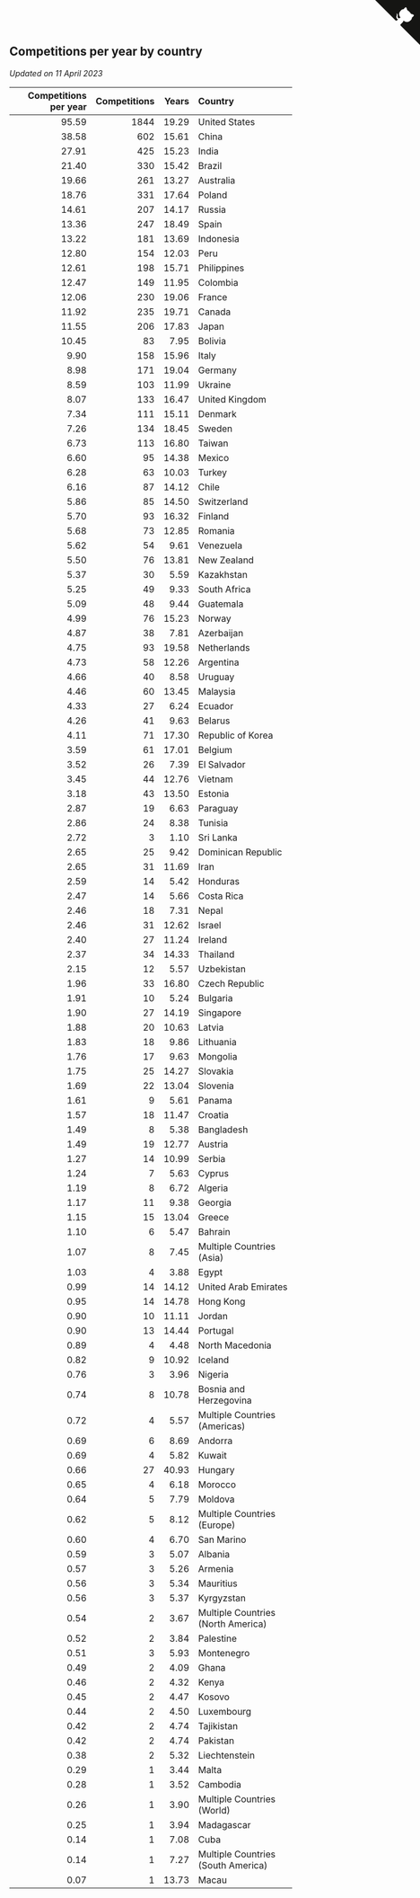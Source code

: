 ## Competitions per year by country

*Updated on 11 April 2023*

| Competitions per year | Competitions | Years | Country |
| ---: | ---: | ---: | :--- |
| 95.59 | 1844 | 19.29 | United States |
| 38.58 | 602 | 15.61 | China |
| 27.91 | 425 | 15.23 | India |
| 21.40 | 330 | 15.42 | Brazil |
| 19.66 | 261 | 13.27 | Australia |
| 18.76 | 331 | 17.64 | Poland |
| 14.61 | 207 | 14.17 | Russia |
| 13.36 | 247 | 18.49 | Spain |
| 13.22 | 181 | 13.69 | Indonesia |
| 12.80 | 154 | 12.03 | Peru |
| 12.61 | 198 | 15.71 | Philippines |
| 12.47 | 149 | 11.95 | Colombia |
| 12.06 | 230 | 19.06 | France |
| 11.92 | 235 | 19.71 | Canada |
| 11.55 | 206 | 17.83 | Japan |
| 10.45 | 83 | 7.95 | Bolivia |
| 9.90 | 158 | 15.96 | Italy |
| 8.98 | 171 | 19.04 | Germany |
| 8.59 | 103 | 11.99 | Ukraine |
| 8.07 | 133 | 16.47 | United Kingdom |
| 7.34 | 111 | 15.11 | Denmark |
| 7.26 | 134 | 18.45 | Sweden |
| 6.73 | 113 | 16.80 | Taiwan |
| 6.60 | 95 | 14.38 | Mexico |
| 6.28 | 63 | 10.03 | Turkey |
| 6.16 | 87 | 14.12 | Chile |
| 5.86 | 85 | 14.50 | Switzerland |
| 5.70 | 93 | 16.32 | Finland |
| 5.68 | 73 | 12.85 | Romania |
| 5.62 | 54 | 9.61 | Venezuela |
| 5.50 | 76 | 13.81 | New Zealand |
| 5.37 | 30 | 5.59 | Kazakhstan |
| 5.25 | 49 | 9.33 | South Africa |
| 5.09 | 48 | 9.44 | Guatemala |
| 4.99 | 76 | 15.23 | Norway |
| 4.87 | 38 | 7.81 | Azerbaijan |
| 4.75 | 93 | 19.58 | Netherlands |
| 4.73 | 58 | 12.26 | Argentina |
| 4.66 | 40 | 8.58 | Uruguay |
| 4.46 | 60 | 13.45 | Malaysia |
| 4.33 | 27 | 6.24 | Ecuador |
| 4.26 | 41 | 9.63 | Belarus |
| 4.11 | 71 | 17.30 | Republic of Korea |
| 3.59 | 61 | 17.01 | Belgium |
| 3.52 | 26 | 7.39 | El Salvador |
| 3.45 | 44 | 12.76 | Vietnam |
| 3.18 | 43 | 13.50 | Estonia |
| 2.87 | 19 | 6.63 | Paraguay |
| 2.86 | 24 | 8.38 | Tunisia |
| 2.72 | 3 | 1.10 | Sri Lanka |
| 2.65 | 25 | 9.42 | Dominican Republic |
| 2.65 | 31 | 11.69 | Iran |
| 2.59 | 14 | 5.42 | Honduras |
| 2.47 | 14 | 5.66 | Costa Rica |
| 2.46 | 18 | 7.31 | Nepal |
| 2.46 | 31 | 12.62 | Israel |
| 2.40 | 27 | 11.24 | Ireland |
| 2.37 | 34 | 14.33 | Thailand |
| 2.15 | 12 | 5.57 | Uzbekistan |
| 1.96 | 33 | 16.80 | Czech Republic |
| 1.91 | 10 | 5.24 | Bulgaria |
| 1.90 | 27 | 14.19 | Singapore |
| 1.88 | 20 | 10.63 | Latvia |
| 1.83 | 18 | 9.86 | Lithuania |
| 1.76 | 17 | 9.63 | Mongolia |
| 1.75 | 25 | 14.27 | Slovakia |
| 1.69 | 22 | 13.04 | Slovenia |
| 1.61 | 9 | 5.61 | Panama |
| 1.57 | 18 | 11.47 | Croatia |
| 1.49 | 8 | 5.38 | Bangladesh |
| 1.49 | 19 | 12.77 | Austria |
| 1.27 | 14 | 10.99 | Serbia |
| 1.24 | 7 | 5.63 | Cyprus |
| 1.19 | 8 | 6.72 | Algeria |
| 1.17 | 11 | 9.38 | Georgia |
| 1.15 | 15 | 13.04 | Greece |
| 1.10 | 6 | 5.47 | Bahrain |
| 1.07 | 8 | 7.45 | Multiple Countries (Asia) |
| 1.03 | 4 | 3.88 | Egypt |
| 0.99 | 14 | 14.12 | United Arab Emirates |
| 0.95 | 14 | 14.78 | Hong Kong |
| 0.90 | 10 | 11.11 | Jordan |
| 0.90 | 13 | 14.44 | Portugal |
| 0.89 | 4 | 4.48 | North Macedonia |
| 0.82 | 9 | 10.92 | Iceland |
| 0.76 | 3 | 3.96 | Nigeria |
| 0.74 | 8 | 10.78 | Bosnia and Herzegovina |
| 0.72 | 4 | 5.57 | Multiple Countries (Americas) |
| 0.69 | 6 | 8.69 | Andorra |
| 0.69 | 4 | 5.82 | Kuwait |
| 0.66 | 27 | 40.93 | Hungary |
| 0.65 | 4 | 6.18 | Morocco |
| 0.64 | 5 | 7.79 | Moldova |
| 0.62 | 5 | 8.12 | Multiple Countries (Europe) |
| 0.60 | 4 | 6.70 | San Marino |
| 0.59 | 3 | 5.07 | Albania |
| 0.57 | 3 | 5.26 | Armenia |
| 0.56 | 3 | 5.34 | Mauritius |
| 0.56 | 3 | 5.37 | Kyrgyzstan |
| 0.54 | 2 | 3.67 | Multiple Countries (North America) |
| 0.52 | 2 | 3.84 | Palestine |
| 0.51 | 3 | 5.93 | Montenegro |
| 0.49 | 2 | 4.09 | Ghana |
| 0.46 | 2 | 4.32 | Kenya |
| 0.45 | 2 | 4.47 | Kosovo |
| 0.44 | 2 | 4.50 | Luxembourg |
| 0.42 | 2 | 4.74 | Tajikistan |
| 0.42 | 2 | 4.74 | Pakistan |
| 0.38 | 2 | 5.32 | Liechtenstein |
| 0.29 | 1 | 3.44 | Malta |
| 0.28 | 1 | 3.52 | Cambodia |
| 0.26 | 1 | 3.90 | Multiple Countries (World) |
| 0.25 | 1 | 3.94 | Madagascar |
| 0.14 | 1 | 7.08 | Cuba |
| 0.14 | 1 | 7.27 | Multiple Countries (South America) |
| 0.07 | 1 | 13.73 | Macau |


<a href="https://github.com/jonatanklosko/wca_statistics" class="github-corner" aria-label="View source on Github"><svg width="80" height="80" viewBox="0 0 250 250" style="fill:#151513; color:#fff; position: absolute; top: 0; border: 0; right: 0;" aria-hidden="true"><path d="M0,0 L115,115 L130,115 L142,142 L250,250 L250,0 Z"></path><path d="M128.3,109.0 C113.8,99.7 119.0,89.6 119.0,89.6 C122.0,82.7 120.5,78.6 120.5,78.6 C119.2,72.0 123.4,76.3 123.4,76.3 C127.3,80.9 125.5,87.3 125.5,87.3 C122.9,97.6 130.6,101.9 134.4,103.2" fill="currentColor" style="transform-origin: 130px 106px;" class="octo-arm"></path><path d="M115.0,115.0 C114.9,115.1 118.7,116.5 119.8,115.4 L133.7,101.6 C136.9,99.2 139.9,98.4 142.2,98.6 C133.8,88.0 127.5,74.4 143.8,58.0 C148.5,53.4 154.0,51.2 159.7,51.0 C160.3,49.4 163.2,43.6 171.4,40.1 C171.4,40.1 176.1,42.5 178.8,56.2 C183.1,58.6 187.2,61.8 190.9,65.4 C194.5,69.0 197.7,73.2 200.1,77.6 C213.8,80.2 216.3,84.9 216.3,84.9 C212.7,93.1 206.9,96.0 205.4,96.6 C205.1,102.4 203.0,107.8 198.3,112.5 C181.9,128.9 168.3,122.5 157.7,114.1 C157.9,116.9 156.7,120.9 152.7,124.9 L141.0,136.5 C139.8,137.7 141.6,141.9 141.8,141.8 Z" fill="currentColor" class="octo-body"></path></svg></a><style>.github-corner:hover .octo-arm{animation:octocat-wave 560ms ease-in-out}@keyframes octocat-wave{0%,100%{transform:rotate(0)}20%,60%{transform:rotate(-25deg)}40%,80%{transform:rotate(10deg)}}@media (max-width:500px){.github-corner:hover .octo-arm{animation:none}.github-corner .octo-arm{animation:octocat-wave 560ms ease-in-out}}</style>
